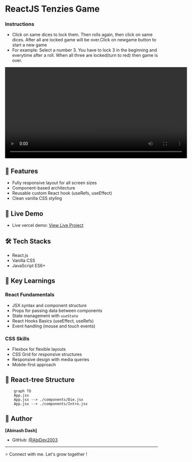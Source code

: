 # ReactJS Tenzies Game

### Instructions
- Click on same dices to lock them. Then rolls again, then click on same dices. After all are locked game will be over.Click on newgame button to start a new game
- For example: Select a number 3. You have to lock 3 in the beginning and everytime after a roll. When all three are locked(turn to red) then game is over. 

<video src="assets/gameDemo.mp4" controls width="600"></video>

## 🚀 Features

- Fully responsive layout for all screen sizes
- Component-based architecture
- Reusable custom React hook (useRefs, useEffect)
- Clean vanilla CSS styling

## 🔗 Live Demo

 - Live vercel demo: [View Live Project]()

## 🛠️ Tech Stacks

- React.js
- Vanilla CSS
- JavaScript ES6+

## 🎯 Key Learnings

### React Fundamentals
- JSX syntax and component structure
- Props for passing data between components
- State management with `useState`
- React Hooks Basics (useEffect, useRefs)
- Event handling (mouse and touch events)

### CSS Skills
- Flexbox for flexible layouts
- CSS Grid for responsive structures
- Responsive design with media queries
- Mobile-first approach

## 📁 React-tree Structure

```mermaid
    graph TD
    App.jsx
    App.jsx --> ./components/Die.jsx
    App.jsx --> ./components/Intro.jsx
```

## 👤 Author

**[Abinash Dash]**

- GitHub: [@AbiDev2003](https://github.com/AbiDev2003)
---

⭐ Connect with me. Let's grow together !